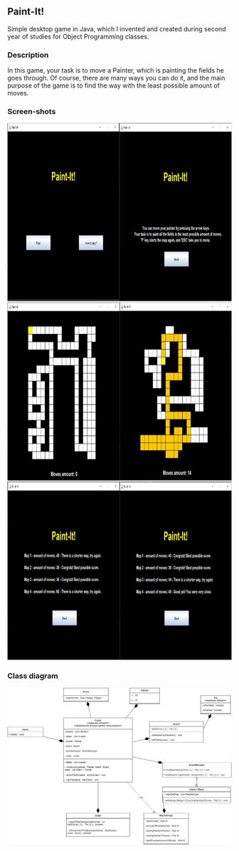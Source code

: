 ## Paint-It!

Simple desktop game in Java, which I invented and created during second year of studies for Object Programming classes. 

### Description

In this game, your task is to move a Painter, which is painting the fields he goes through. Of course, there are many ways you can do it, and the main purpose of the game is to find the way with the least possible amount of moves. 

### Screen-shots
<div style="display: table-row">
  <div style="display: table-cell;"><img src="https://github.com/CcConStanTine/Paint-It/blob/master/src/main/resources/img/menu.PNG" width="450" height="400"></div>
  <div style="display: table-cell;"><img src="https://github.com/CcConStanTine/Paint-It/blob/master/src/main/resources/img/desc.PNG" width="450" height="400"></div>
</div>
<div style="display: table-row">
  <div style="display: table-cell;"><img src="https://github.com/CcConStanTine/Paint-It/blob/master/src/main/resources/img/game1.PNG" width="450" height="400"></div>
  <div style="display: table-cell;"><img src="https://github.com/CcConStanTine/Paint-It/blob/master/src/main/resources/img/game2.PNG" width="450" height="400"></div>
</div>
<div style="display: table-row">
  <div style="display: table-cell;"><img src="https://github.com/CcConStanTine/Paint-It/blob/master/src/main/resources/img/game3.PNG" width="450" height="400"></div>
  <div style="display: table-cell;"><img src="https://github.com/CcConStanTine/Paint-It/blob/master/src/main/resources/img/summary.PNG" width="450" height="400"></div>
</div>

### Class diagram

![alt text](https://github.com/CcConStanTine/Paint-It/blob/master/src/main/resources/img/Paint-It!.png)
